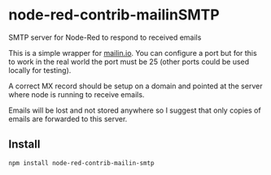 # node-red-contrib-mailinSMTP

SMTP server for Node-Red to respond to received emails

This is a simple wrapper for [mailin.io](http://mailin.io/). You can configure a port but for this to work in the real world the port must be 25 (other ports could be used locally for testing).

A correct MX record should be setup on a domain and pointed at the server where node is running to receive emails.

Emails will be lost and not stored anywhere so I suggest that only copies of emails are forwarded to this server.

## Install

`npm install node-red-contrib-mailin-smtp`
